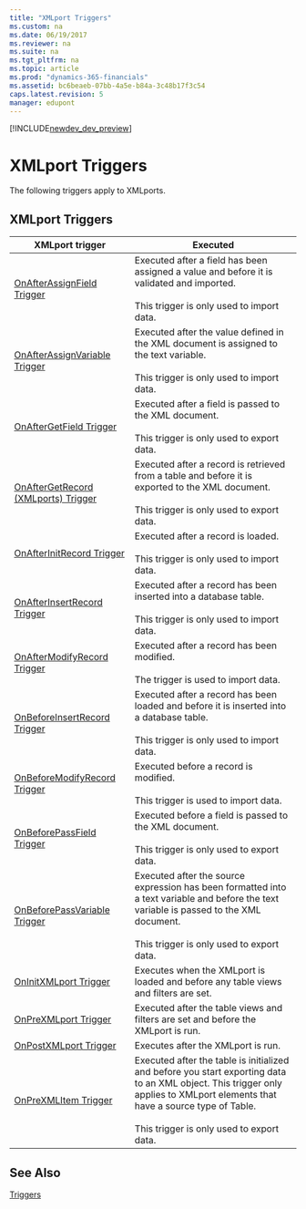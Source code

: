 ```yaml
---
title: "XMLport Triggers"
ms.custom: na
ms.date: 06/19/2017
ms.reviewer: na
ms.suite: na
ms.tgt_pltfrm: na
ms.topic: article
ms.prod: "dynamics-365-financials"
ms.assetid: bc6beaeb-07bb-4a5e-b84a-3c48b17f3c54
caps.latest.revision: 5
manager: edupont
---
```


[!INCLUDE[newdev_dev_preview](../includes/newdev_dev_preview.md)]

# XMLport Triggers
The following triggers apply to XMLports.  
  
## XMLport Triggers  
  
|XMLport trigger|Executed|  
|---------------------|--------------|  
|[OnAfterAssignField Trigger](devenv-onafterassignfield-trigger.md)|Executed after a field has been assigned a value and before it is validated and imported.<br /><br /> This trigger is only used to import data.|  
|[OnAfterAssignVariable Trigger](devenv-onafterassignvariable-trigger.md)|Executed after the value defined in the XML document is assigned to the text variable.<br /><br /> This trigger is only used to import data.|  
|[OnAfterGetField Trigger](devenv-onaftergetfield-trigger.md)|Executed after a field is passed to the XML document.<br /><br /> This trigger is only used to export data.|  
|[OnAfterGetRecord \(XMLports\) Trigger](devenv-onaftergetrecord-xmlports-trigger.md)|Executed after a record is retrieved from a table and before it is exported to the XML document.<br /><br /> This trigger is only used to export data.|  
|[OnAfterInitRecord Trigger](devenv-onafterinitrecord-trigger.md)|Executed after a record is loaded.<br /><br /> This trigger is only used to import data.|  
|[OnAfterInsertRecord Trigger](devenv-onafterinsertrecord-trigger.md)|Executed after a record has been inserted into a database table.<br /><br /> This trigger is only used to import data.|  
|[OnAfterModifyRecord Trigger](devenv-onaftermodifyrecord-trigger.md)|Executed after a record has been modified. <br /><br /> The trigger is used to import data.|
|[OnBeforeInsertRecord Trigger](devenv-onbeforeinsertrecord-trigger.md)|Executed after a record has been loaded and before it is inserted into a database table.<br /><br /> This trigger is only used to import data.|  
|[OnBeforeModifyRecord Trigger](devenv-onbeforemodifyrecord-trigger.md)|Executed before a record is modified.<br /><br />This trigger is used to import data.|
|[OnBeforePassField Trigger](devenv-onbeforepassfield-trigger.md)|Executed before a field is passed to the XML document.<br /><br /> This trigger is only used to export data.|  
|[OnBeforePassVariable Trigger](devenv-onbeforepassvariable-trigger.md)|Executed after the source expression has been formatted into a text variable and before the text variable is passed to the XML document.<br /><br /> This trigger is only used to export data.|  
|[OnInitXMLport Trigger](devenv-oninitxmlport-trigger.md)|Executes when the XMLport is loaded and before any table views and filters are set.|  
|[OnPreXMLport Trigger](devenv-onprexmlport-trigger.md)|Executed after the table views and filters are set and before the XMLport is run.|  
|[OnPostXMLport Trigger](devenv-onpostxmlport-trigger.md)|Executes after the XMLport is run.|  
|[OnPreXMLItem Trigger](devenv-onprexmlitem-trigger.md)|Executed after the table is initialized and before you start exporting data to an XML object. This trigger only applies to XMLport elements that have a source type of Table.<br /><br /> This trigger is only used to export data.|  
  
## See Also  
 [Triggers](devenv-triggers.md)  
<!--
 [How to: Define or Modify Table or Field Triggers](How-to-define-or-modify-table-or-field-triggers.md) -->